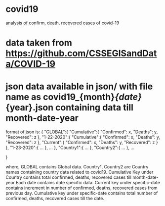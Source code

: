 # covid19
analysis of confirm, death, recovered cases of covid-19 

# data taken from https://github.com/CSSEGISandData/COVID-19

# json data available in json/ with file name as covid19_{month}_{date}_{year}.json containing data till month-date-year
format of json is: 
{
	"GLOBAL":{
			"Cumulative":{
					"Confirmed": x, "Deaths": y, "Recovered": z
				},
			"1-22-2020":{
					"Cumulative":{
						"Confirmed": x, "Deaths": y, "Recovered": z
					},
					"Current":{
						"Confirmed": x, "Deaths": y, "Recovered": z
					}
				},
			"1-23-2020":{
					...
				},
				...
		},
	"Country1":{
			...
		},
	"Country2":{
			...
	},
	...

}

where,
GLOBAL contains Global data.
Country1, Country2 are Country names containing country data related to covid19.
Cumulative Key under Country contains total confirmed, deaths, recovered cases till month-date-year
Each date contains date specific data.
Current key under specific-date contains increment in number of confirmed, deaths, recovered cases from previous day.
Cumulative key under specific-date contains total number of confirmed, deaths, recovered cases till the date.



